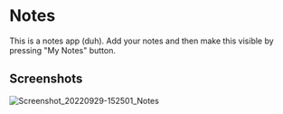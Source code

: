 # Notes
 
This is a notes app (duh). Add your notes and then make this visible by pressing "My Notes" button.

## Screenshots

![Screenshot_20220929-152501_Notes](https://user-images.githubusercontent.com/28532979/193034345-cc3fa2e6-cf45-494f-b266-16fc79aed4a2.png)
